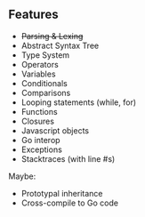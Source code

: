 ## Features

* ~~Parsing & Lexing~~
* Abstract Syntax Tree
* Type System
* Operators
* Variables
* Conditionals
* Comparisons
* Looping statements (while, for)
* Functions
* Closures
* Javascript objects
* Go interop
* Exceptions
* Stacktraces (with line #s)

Maybe:

* Prototypal inheritance
* Cross-compile to Go code
